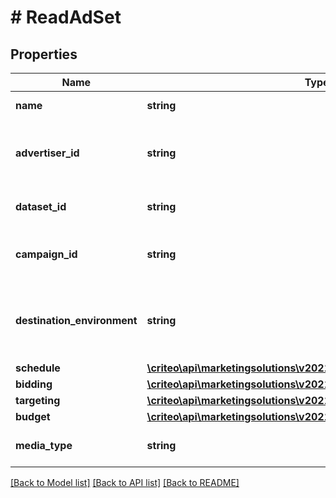 # # ReadAdSet

## Properties

Name | Type | Description | Notes
------------ | ------------- | ------------- | -------------
**name** | **string** | Name of the ad set | [optional]
**advertiser_id** | **string** | Advertiser id of the campaign this ad set belongs to | [optional]
**dataset_id** | **string** | Dataset id of this ad set | [optional]
**campaign_id** | **string** | Campaign id this ad set belongs to | [optional]
**destination_environment** | **string** | The environment that an ad click will lead a user to | [optional]
**schedule** | [**\criteo\api\marketingsolutions\v2021_07\Model\ReadAdSetSchedule**](ReadAdSetSchedule.md) |  | [optional]
**bidding** | [**\criteo\api\marketingsolutions\v2021_07\Model\ReadAdSetBidding**](ReadAdSetBidding.md) |  | [optional]
**targeting** | [**\criteo\api\marketingsolutions\v2021_07\Model\AdSetTargeting**](AdSetTargeting.md) |  | [optional]
**budget** | [**\criteo\api\marketingsolutions\v2021_07\Model\ReadAdSetBudget**](ReadAdSetBudget.md) |  | [optional]
**media_type** | **string** | Media type for the ad set | [optional]

[[Back to Model list]](../../README.md#models) [[Back to API list]](../../README.md#endpoints) [[Back to README]](../../README.md)

